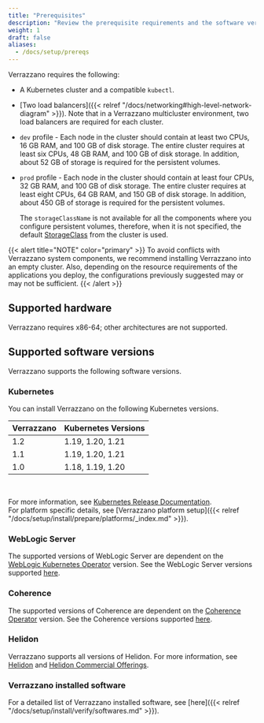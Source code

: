 ```yaml
---
title: "Prerequisites"
description: "Review the prerequisite requirements and the software versions supported by Verrazzano"
weight: 1
draft: false
aliases:
  - /docs/setup/prereqs
---
```



Verrazzano requires the following:
- A Kubernetes cluster and a compatible `kubectl`.
- [Two load balancers]({{< relref "/docs/networking#high-level-network-diagram" >}}). Note that in a Verrazzano multicluster environment, two load balancers are required for each cluster.
- `dev` profile - Each node in the cluster should contain at least two CPUs, 16 GB RAM, and 100 GB of disk storage. The entire cluster requires at least six CPUs, 48 GB RAM, and 100 GB of disk storage. In addition, about 52 GB of storage is required for the persistent volumes.
- `prod` profile - Each node in the cluster should contain at least four CPUs, 32 GB RAM, and 100 GB of disk storage. The entire cluster requires at least eight CPUs, 64 GB RAM, and 150 GB of disk storage. In addition, about 450 GB of storage is required for the persistent volumes.

   The `storageClassName` is not available for all the components where you configure persistent volumes, therefore, when it is not specified, the default [StorageClass](https://kubernetes.io/docs/tasks/administer-cluster/change-default-storage-class/) from the cluster is used.


{{< alert title="NOTE" color="primary" >}}
To avoid conflicts with Verrazzano system components, we recommend installing Verrazzano into an empty cluster. Also, depending on the resource requirements of the applications you deploy, the configurations previously suggested may or may not be sufficient.
{{< /alert >}}

## Supported hardware
Verrazzano requires x86-64; other architectures are not supported.

## Supported software versions
Verrazzano supports the following software versions.

### Kubernetes
You can install Verrazzano on the following Kubernetes versions.

| Verrazzano | Kubernetes Versions    |
|------------|------------------------|
| 1.2        | 1.19, 1.20, 1.21       |
| 1.1        | 1.19, 1.20, 1.21       |
| 1.0        | 1.18, 1.19, 1.20       |

<br>

For more information, see [Kubernetes Release Documentation](https://kubernetes.io/releases/).
<br>For platform specific details, see [Verrazzano platform setup]({{< relref "/docs/setup/install/prepare/platforms/_index.md" >}}).

### WebLogic Server
The supported versions of WebLogic Server are dependent on the [WebLogic Kubernetes Operator](https://oracle.github.io/weblogic-kubernetes-operator/) version.
See the WebLogic Server versions supported [here](https://oracle.github.io/weblogic-kubernetes-operator/introduction/prerequisites/introduction/).


### Coherence
The supported versions of Coherence are dependent on the [Coherence Operator](https://oracle.github.io/coherence-operator/docs/latest/#/about/01_overview) version.
See the Coherence versions supported [here](https://oracle.github.io/coherence-operator/docs/latest/#/docs/installation/01_installation).

### Helidon
Verrazzano supports all versions of Helidon.  For more information, see [Helidon](https://helidon.io) and
 [Helidon Commercial Offerings](https://support.oracle.com/knowledge/Middleware/2645279_1.html).

### Verrazzano installed software

For a detailed list of Verrazzano installed software, see [here]({{< relref "/docs/setup/install/verify/softwares.md" >}}).
